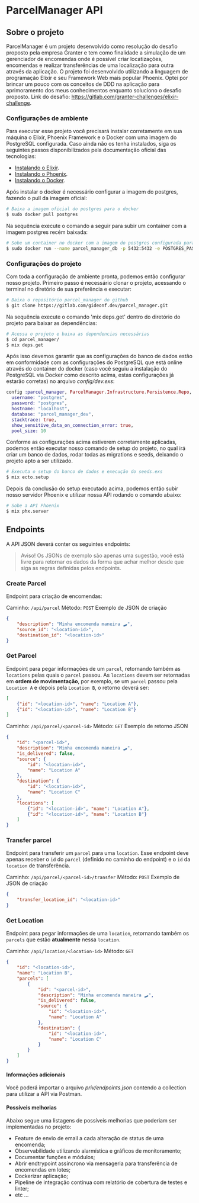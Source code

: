 # ParcelManager API


## Sobre o projeto

ParcelManager é um projeto desenvolvido como resolução do desafio proposto pela empresa Granter e tem como finalidade a simulação de um gerenciador de encomendas onde é possível criar locatizações, encomendas e realizar transferências de uma localização para outra através da aplicação. O projeto foi desenvolvido utilizando a linguagem de programação Elixir e seu Framework Web mais popular Phoenix. Optei por brincar um pouco com os conceitos de DDD na aplicação para aprimoramento dos meus conhecimentos enquanto soluciono o desafio proposto.
Link do desafio: https://gitlab.com/granter-challenges/elixir-challenge.

### Configurações de ambiente

Para executar esse projeto você precisará instalar corretamente em sua máquina o Elixir, Phoenix Framework e o Docker com uma imagem do PostgreSQL configurada. Caso ainda não os tenha instalados, siga os seguintes passos disponibilizados pela documentação oficial das tecnologias:

  - [Instalando o Elixir](https://elixir-lang.org/install.html).
  - [Instalando o Phoenix](https://hexdocs.pm/phoenix/installation.html).
  - [Instalando o Docker](https://docs.docker.com/engine/install/).

Após instalar o docker é necessário configurar a imagem do postgres, fazendo o pull da imagem oficial:

```bash
# Baixa a imagem oficial do postgres para o docker
$ sudo docker pull postgres
```

Na sequência execute o comando a seguir para subir um container com a imagem postgres recém baixada:

```bash
# Sobe um container no docker com a imagem do postgres configurada para utilização
$ sudo docker run --name parcel_manager_db -p 5432:5432 -e POSTGRES_PASSWORD=postgres -e POSTGRES_USER=postgres -e POSTGRES_DB=parcel_manager_dev -d postgres
```


### Configurações do projeto

Com toda a configuração de ambiente pronta, podemos então configurar nosso projeto. Primeiro passo é necessário clonar o projeto, acessando o terminal no diretório de sua preferência e executar:

```bash
# Baixa o repositório parcel_manager do github
$ git clone https://gitlab.com/gideonf.dev/parcel_manager.git
```

Na sequência execute o comando 'mix deps.get' dentro do diretório do projeto para baixar as dependências:

```bash
# Acessa o projeto e baixa as dependencias necessárias
$ cd parcel_manager/
$ mix deps.get
```

Após isso devemos garantir que as configurações do banco de dados estão em conformidade com as configurações do PostgreSQL que está online através do container do docker (caso você seguiu a instalação do PostgreSQL via Docker como descrito acima, estas configurações já estarão corretas) no arquivo *config/dev.exs*:

```elixir
config :parcel_manager, ParcelManager.Infrastructure.Persistence.Repo,
  username: "postgres",
  password: "postgres",
  hostname: "localhost",
  database: "parcel_manager_dev",
  stacktrace: true,
  show_sensitive_data_on_connection_error: true,
  pool_size: 10
```

Conforme as configurações acima estiverem corretamente aplicadas, podemos então executar nosso comando de setup do projeto, no qual irá criar um banco de dados, rodar todas as migrations e seeds, deixando o projeto apto a ser utilizado.

```bash
# Executa o setup do banco de dados e execução do seeds.exs
$ mix ecto.setup
```

Depois da conclusão do setup executado acima, podemos então subir nosso servidor Phoenix e utilizar nossa API rodando o comando abaixo:

```bash
# Sobe a API Phoenix
$ mix phx.server
```


## Endpoints
A API JSON deverá conter os seguintes endpoints:

> Aviso!
> Os JSONs de exemplo são apenas uma sugestão, você está livre para retornar os dados da forma que achar melhor
> desde que siga as regras definidas pelos endpoints.

### Create Parcel
Endpoint para criação de encomendas:

Caminho: `/api/parcel`
Método: `POST`
Exemplo de JSON de criação
```json
{
    "description": "Minha encomenda maneira 🛹",
    "source_id": "<location-id>",
    "destination_id": "<location-id>"
}
```

### Get Parcel
Endpoint para pegar informações de um `parcel`, retornando também as `locations` pelas quais o `parcel` passou.
As `locations` devem ser retornadas em **ordem de movimentação**, por exemplo, se um `parcel` passou pela
`Location A` e depois pela `Location B`, o retorno deverá ser: 
```json
[
    {"id": "<location-id>", "name": "Location A"},
    {"id": "<location-id>", "name": "Location B"}
]
```

Caminho: `/api/parcel/<parcel-id>`
Método: `GET`
Exemplo de retorno JSON
```json
{
    "id": "<parcel-id>",
    "description": "Minha encomenda maneira 🛹",
    "is_delivered": false,
    "source": {
        "id": "<location-id>",
        "name": "Location A"
    },
    "destination": {
        "id": "<location-id>",
        "name": "Location C"
    },
    "locations": [
        {"id": "<location-id>", "name": "Location A"},
        {"id": "<location-id>", "name": "Location B"}
    ]
}
```

### Transfer parcel
Endpoint para transferir um `parcel` para uma `location`. Esse endpoint deve apenas receber o `id` 
do `parcel` (definido no caminho do endpoint) e o `id` da `location` de transferência.

Caminho: `/api/parcel/<parcel-id>/transfer`
Método: `POST`
Exemplo de JSON de criação
```json
{
    "transfer_location_id": "<location-id>"
}
```

### Get Location
Endpoint para pegar informações de uma `location`, retornando também os `parcels` que estão **atualmente** nessa `location`.

Caminho: `/api/location/<location-id>`
Método: `GET`
```json
{
    "id": "<location-id>",
    "name": "Location B",
    "parcels": [
        {
            "id": "<parcel-id>",
            "description": "Minha encomenda maneira 🛹",
            "is_delivered": false,
            "source": {
                "id": "<location-id>",
                "name": "Location A"
            },
            "destination": {
                "id": "<location-id>",
                "name": "Location C"
            }
        }
    ]
}
```


#### Informações adicionais

Você poderá importar o arquivo *priv/endpoints.json* contendo a collection para utilizar a API via Postman.

#### Possíveis melhorias

Abaixo segue uma listagens de possíveis melhorias que poderiam ser implementadas no projeto:

  - Feature de envio de email a cada alteração de status de uma encomenda;
  - Observabilidade utilizando alarmística e gráficos de monitoramento;
  - Documentar funções e módulos;
  - Abrir endtrypoint assíncrono via mensageria para transferência de encomendas em lotes;
  - Dockerizar aplicação;
  - Pipeline de integração contínua com relatório de cobertura de testes e linter;
  - etc ...
